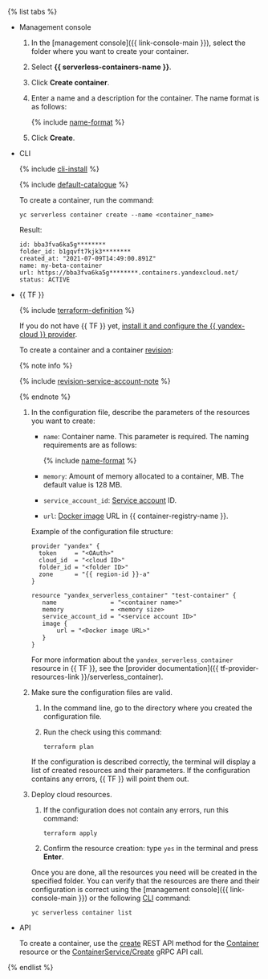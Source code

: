 {% list tabs %}

- Management console

   1. In the [management console]({{ link-console-main }}), select the folder where you want to create your container.
   1. Select **{{ serverless-containers-name }}**.
   1. Click **Create container**.
   1. Enter a name and a description for the container. The name format is as follows:

      {% include [name-format](../../_includes/name-format.md) %}

   1. Click **Create**.


- CLI

   {% include [cli-install](../cli-install.md) %}

   {% include [default-catalogue](../default-catalogue.md) %}

   To create a container, run the command:

   ```
   yc serverless container create --name <container_name>
   ```

   Result:

   ```
   id: bba3fva6ka5g********
   folder_id: b1gqvft7kjk3********
   created_at: "2021-07-09T14:49:00.891Z"
   name: my-beta-container
   url: https://bba3fva6ka5g********.containers.yandexcloud.net/
   status: ACTIVE
   ```

- {{ TF }}

   {% include [terraform-definition](../../_tutorials/terraform-definition.md) %}

   If you do not have {{ TF }} yet, [install it and configure the {{ yandex-cloud }} provider](../../tutorials/infrastructure-management/terraform-quickstart.md#install-terraform).

   To create a container and a container [revision](../../serverless-containers/operations/manage-revision.md):

   {% note info %}

   {% include [revision-service-account-note](revision-service-account-note.md) %}

   {% endnote %}

   1. In the configuration file, describe the parameters of the resources you want to create:

      * `name`: Container name. This parameter is required. The naming requirements are as follows:

         {% include [name-format](../../_includes/name-format.md) %}

      * `memory`: Amount of memory allocated to a container, MB. The default value is 128 MB.
      * `service_account_id`: [Service account](../../iam/concepts/users/service-accounts.md) ID.
      * `url`: [Docker image](../../container-registry/concepts/docker-image.md) URL in {{ container-registry-name }}.

      Example of the configuration file structure:

      
      ```hcl
      provider "yandex" {
        token     = "<OAuth>"
        cloud_id  = "<cloud ID>"
        folder_id = "<folder ID>"
        zone      = "{{ region-id }}-a"
      }

      resource "yandex_serverless_container" "test-container" {
         name               = "<container name>"
         memory             = <memory size>
         service_account_id = "<service account ID>"
         image {
             url = "<Docker image URL>"
         }
      }
      ```



      For more information about the `yandex_serverless_container` resource in {{ TF }}, see the [provider documentation]({{ tf-provider-resources-link }}/serverless_container).

   1. Make sure the configuration files are valid.

      1. In the command line, go to the directory where you created the configuration file.
      1. Run the check using this command:

         ```
         terraform plan
         ```

      If the configuration is described correctly, the terminal will display a list of created resources and their parameters. If the configuration contains any errors, {{ TF }} will point them out.

   1. Deploy cloud resources.

      1. If the configuration does not contain any errors, run this command:

         ```
         terraform apply
         ```

      1. Confirm the resource creation: type `yes` in the terminal and press **Enter**.

      Once you are done, all the resources you need will be created in the specified folder. You can verify that the resources are there and their configuration is correct using the [management console]({{ link-console-main }}) or the following [CLI](../../cli/) command:

      ```
      yc serverless container list
      ```

- API

   To create a container, use the [create](../../serverless-containers/containers/api-ref/Container/create.md) REST API method for the [Container](../../serverless-containers/containers/api-ref/Container/index.md) resource or the [ContainerService/Create](../../serverless-containers/containers/api-ref/grpc/container_service.md#Create) gRPC API call.

{% endlist %}
